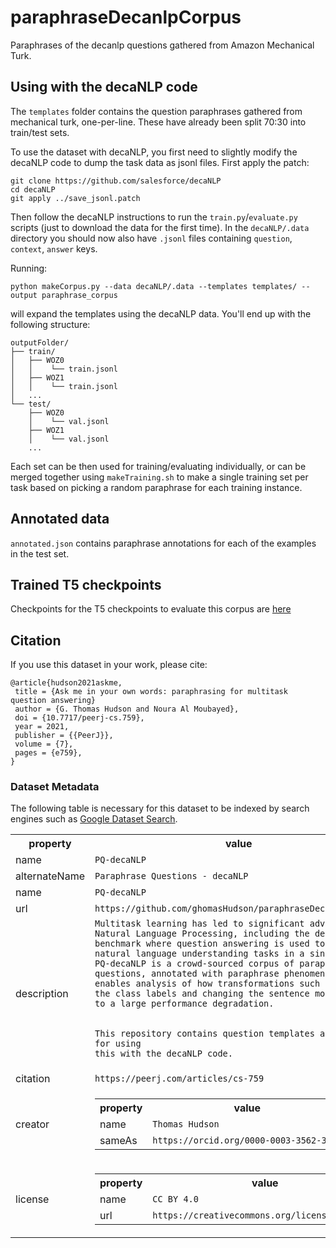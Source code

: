 # paraphraseDecanlpCorpus
Paraphrases of the decanlp questions gathered from Amazon Mechanical Turk.

## Using with the decaNLP code
The `templates` folder contains the question paraphrases gathered from mechanical turk, one-per-line. These have already been split 70:30 into train/test sets.

To use the dataset with decaNLP, you first need to slightly modify the decaNLP code to dump the task data as jsonl files. First apply the patch:
```
git clone https://github.com/salesforce/decaNLP
cd decaNLP
git apply ../save_jsonl.patch 
```

Then follow the decaNLP instructions to run the `train.py`/`evaluate.py` scripts (just to download the data for the first time). In the `decaNLP/.data` directory you should now also have `.jsonl` files containing `question`, `context`, `answer` keys.

Running:
```
python makeCorpus.py --data decaNLP/.data --templates templates/ --output paraphrase_corpus
```
will expand the templates using the decaNLP data. You'll end up with the following structure:
```
outputFolder/
├── train/
│   ├── WOZ0
│   │    └── train.jsonl
│   ├── WOZ1
│   │    └── train.jsonl
│   ...
└── test/
    ├── WOZ0
    │    └── val.jsonl
    ├── WOZ1
    │    └── val.jsonl
    ...
```
Each set can be then used for training/evaluating individually, or can be merged together using `makeTraining.sh` to make a single training set per task based on picking a random paraphrase for each training instance.

## Annotated data

`annotated.json` contains paraphrase annotations for each of the examples in the test set.

## Trained T5 checkpoints

Checkpoints for the T5 checkpoints to evaluate this corpus are [here](https://drive.google.com/drive/folders/1RbIrGzfj0LUQ_qGCEVsyUyIf3y3pB3y6?usp=sharing)

## Citation
If you use this dataset in your work, please cite:
```
@article{hudson2021askme,
 title = {Ask me in your own words: paraphrasing for multitask question answering}
 author = {G. Thomas Hudson and Noura Al Moubayed},
 doi = {10.7717/peerj-cs.759},
 year = 2021,
 publisher = {{PeerJ}},
 volume = {7},
 pages = {e759},
} 
```

### Dataset Metadata
The following table is necessary for this dataset to be indexed by search
engines such as <a href="https://g.co/datasetsearch">Google Dataset Search</a>.
<div itemscope itemtype="http://schema.org/Dataset">
<table>
  <tr>
    <th>property</th>
    <th>value</th>
  </tr>
  <tr>
    <td>name</td>
    <td><code itemprop="name">PQ-decaNLP</code></td>
  </tr>
  <tr>
    <td>alternateName</td>
    <td><code itemprop="alternateName">Paraphrase Questions - decaNLP</code></td>
  </tr>
  <tr>
    <td>name</td>
    <td><code itemprop="name">PQ-decaNLP</code></td>
  </tr>
  <tr>
    <td>url</td>
    <td><code itemprop="url">https://github.com/ghomasHudson/paraphraseDecanlpCorpus</code></td>
  </tr>
  <tr>
    <td>description</td>
    <td><code itemprop="description">Multitask learning has led to significant advances in Natural Language Processing, including the decaNLP benchmark where question answering is used to frame 10 natural language understanding tasks in a single model. PQ-decaNLP is a crowd-sourced corpus of paraphrased questions, annotated with paraphrase phenomena. This enables analysis of how transformations such as swapping the class labels and changing the sentence modality lead to a large performance degradation.
      
This repository contains question templates and scripts for using this with the decaNLP code.</code></td>
  </tr>
  <tr>
    <td>citation</td>
    <td><code itemprop="citation">https://peerj.com/articles/cs-759</code></td>
  </tr>
    
  <tr>
    <td>creator</td>
    <td>
      <div itemscope itemtype="http://schema.org/Person" itemprop="creator">
        <table>
          <tr>
            <th>property</th>
            <th>value</th>
          </tr>
          <tr>
            <td>name</td>
            <td><code itemprop="name">Thomas Hudson</code></td>
          </tr>
          <tr>
            <td>sameAs</td>
            <td><code itemprop="sameAs">https://orcid.org/0000-0003-3562-3593</code></td>
          </tr>
        </table>
      </div>
    </td>
  </tr>

  <tr>
    <td>license</td>
    <td>
      <div itemscope itemtype="http://schema.org/CreativeWork" itemprop="license">
        <table>
          <tr>
            <th>property</th>
            <th>value</th>
          </tr>
          <tr>
            <td>name</td>
            <td><code itemprop="name">CC BY 4.0</code></td>
          </tr>
          <tr>
            <td>url</td>
            <td><code itemprop="url">https://creativecommons.org/licenses/by/4.0/</code></td>
          </tr>
        </table>
      </div>
    </td>
  </tr>
</table>
</div>
